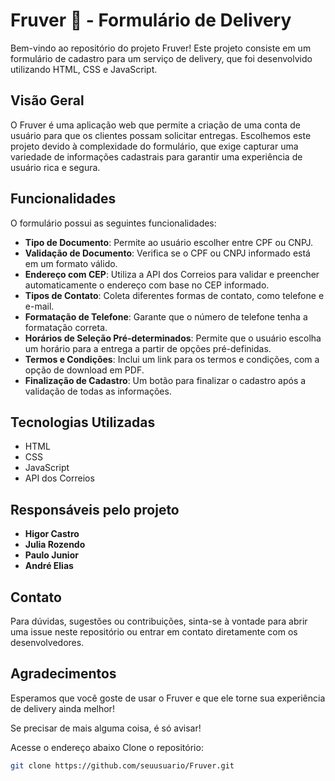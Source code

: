 # Fruver 🥑 - Formulário de Delivery 

Bem-vindo ao repositório do projeto Fruver! Este projeto consiste em um formulário de cadastro para um serviço de delivery, que foi desenvolvido utilizando HTML, CSS e JavaScript.

## Visão Geral

O Fruver é uma aplicação web que permite a criação de uma conta de usuário para que os clientes possam solicitar entregas. Escolhemos este projeto devido à complexidade do formulário, que exige capturar uma variedade de informações cadastrais para garantir uma experiência de usuário rica e segura.

## Funcionalidades

O formulário possui as seguintes funcionalidades:

- **Tipo de Documento**: Permite ao usuário escolher entre CPF ou CNPJ.
- **Validação de Documento**: Verifica se o CPF ou CNPJ informado está em um formato válido.
- **Endereço com CEP**: Utiliza a API dos Correios para validar e preencher automaticamente o endereço com base no CEP informado.
- **Tipos de Contato**: Coleta diferentes formas de contato, como telefone e e-mail.
- **Formatação de Telefone**: Garante que o número de telefone tenha a formatação correta.
- **Horários de Seleção Pré-determinados**: Permite que o usuário escolha um horário para a entrega a partir de opções pré-definidas.
- **Termos e Condições**: Inclui um link para os termos e condições, com a opção de download em PDF.
- **Finalização de Cadastro**: Um botão para finalizar o cadastro após a validação de todas as informações.

## Tecnologias Utilizadas

- HTML
- CSS
- JavaScript
- API dos Correios

## Responsáveis pelo projeto

- **Higor Castro**
- **Julia Rozendo**
- **Paulo Junior**
- **André Elias**

## Contato

Para dúvidas, sugestões ou contribuições, sinta-se à vontade para abrir uma issue neste repositório ou entrar em contato diretamente com os desenvolvedores.

## Agradecimentos

Esperamos que você goste de usar o Fruver e que ele torne sua experiência de delivery ainda melhor!

Se precisar de mais alguma coisa, é só avisar!


Acesse o endereço abaixo
Clone o repositório:
```bash
git clone https://github.com/seuusuario/Fruver.git
